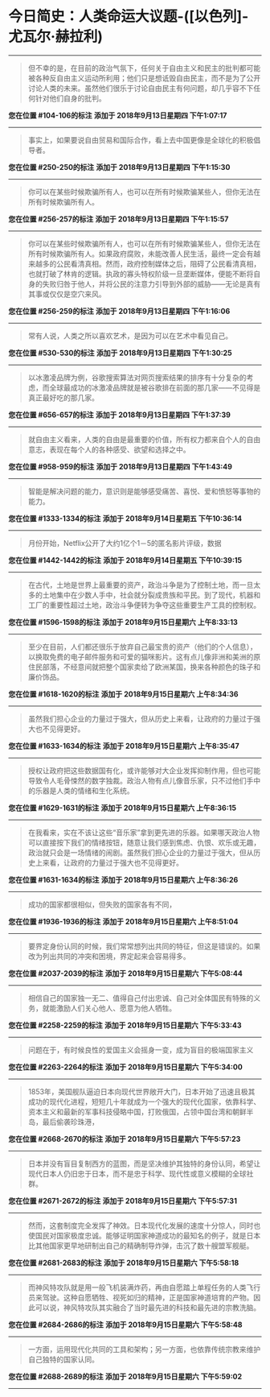# 今日简史：人类命运大议题-([以色列]-尤瓦尔·赫拉利)

---

> 但不幸的是，在目前的政治气氛下，任何关于自由主义和民主的批判都可能被各种反自由主义运动所利用；他们只是想诋毁自由民主，而不是为了公开讨论人类的未来。虽然他们很乐于讨论自由民主有何问题，却几乎容不下任何针对他们自身的批判。

**您在位置 #104-106的标注** **添加于 2018年9月13日星期四 下午1:07:17**

---

> 事实上，如果要说自由贸易和国际合作，看上去中国更像是全球化的积极倡导者。

**您在位置 #250-250的标注** **添加于 2018年9月13日星期四 下午1:15:30**

---

> 你可以在某些时候欺骗所有人，也可以在所有时候欺骗某些人，但你无法在所有时候欺骗所有人。

**您在位置 #256-257的标注** **添加于 2018年9月13日星期四 下午1:15:57**

---

> 你可以在某些时候欺骗所有人，也可以在所有时候欺骗某些人，但你无法在所有时候欺骗所有人。如果政府腐败，未能改善人民生活，最终一定会有越来越多的公民看清真相。然而，政府控制媒体之后，阻碍了公民看清真相，也就打破了林肯的逻辑。执政的寡头特权阶级一旦垄断媒体，便能不断将自身的失败归咎于他人，并将公民的注意力引导到外部的威胁——无论是真有其事或仅仅是空穴来风。

**您在位置 #256-259的标注** **添加于 2018年9月13日星期四 下午1:16:06**

---

> 常有人说，人类之所以喜欢艺术，是因为可以在艺术中看见自己。

**您在位置 #530-530的标注** **添加于 2018年9月13日星期四 下午1:30:25**

---

> 以冰激凌品牌为例，谷歌搜索算法对网页搜索结果的排序有十分复杂的考虑，而全球最成功的冰激凌品牌就是被谷歌排在前面的那几家——不见得是真正最好吃的那几家。

**您在位置 #656-657的标注** **添加于 2018年9月13日星期四 下午1:37:39**

---

> 就自由主义看来，人类的自由是最重要的价值，所有权力都来自个人的自由意志，表现在每个人的各种感受、欲望和选择之中。

**您在位置 #958-959的标注** **添加于 2018年9月13日星期四 下午1:43:49**

---

> 智能是解决问题的能力，意识则是能够感受痛苦、喜悦、爱和愤怒等事物的能力。

**您在位置 #1333-1334的标注** **添加于 2018年9月14日星期五 下午10:36:14**

---

> 月份开始，Netflix公开了大约1亿个1－5的匿名影片评级，数据

**您在位置 #1442-1442的标注** **添加于 2018年9月14日星期五 下午10:39:15**

---

> 在古代，土地是世界上最重要的资产，政治斗争是为了控制土地，而一旦太多的土地集中在少数人手中，社会就分裂成贵族和平民。到了现代，机器和工厂的重要性超过土地，政治斗争便转为争夺这些重要生产工具的控制权。

**您在位置 #1596-1598的标注** **添加于 2018年9月15日星期六 上午8:33:13**

---

> 至少在目前，人们都还很乐于放弃自己最宝贵的资产（他们的个人信息），以换取免费的电子邮件服务和可爱的猫咪影片。这有点儿像非洲和美洲的原住民部落，不经意间就把整个国家卖给了欧洲某国，换来各种颜色的珠子和廉价饰品。

**您在位置 #1618-1620的标注** **添加于 2018年9月15日星期六 上午8:34:36**

---

> 虽然我们担心企业的力量过于强大，但从历史上来看，让政府的力量过于强大也不见得更好。

**您在位置 #1633-1634的标注** **添加于 2018年9月15日星期六 上午8:35:47**

---

> 授权让政府把这些数据国有化，或许能够对大企业发挥抑制作用，但也可能导致令人毛骨悚然的数字独裁。政治人物有点儿像音乐家，只不过他们手中的乐器是人类的情绪和生化系统。

**您在位置 #1629-1631的标注** **添加于 2018年9月15日星期六 上午8:36:15**

---

> 在我看来，实在不该让这些“音乐家”拿到更先进的乐器。如果哪天政治人物可以直接按下我们的情绪按钮，随意让我们感到焦虑、仇恨、欢乐或无趣，政治就只会是一场情绪的闹剧。虽然我们担心企业的力量过于强大，但从历史上来看，让政府的力量过于强大也不见得更好。

**您在位置 #1631-1634的标注** **添加于 2018年9月15日星期六 上午8:36:26**

---

> 成功的国家都很相似，但失败的国家各有不同，

**您在位置 #1936-1936的标注** **添加于 2018年9月15日星期六 上午8:51:04**

---

> 要界定身份认同的时候，我们常常想列出共同的特征，但这是错误的。如果改为列出共同的冲突和困境，界定起来会容易得多。

**您在位置 #2037-2039的标注** **添加于 2018年9月15日星期六 下午5:08:44**

---

> 相信自己的国家独一无二、值得自己付出忠诚、自己对全体国民有特殊的义务，就能激励人们关心他人、愿意为他人牺牲。

**您在位置 #2258-2259的标注** **添加于 2018年9月15日星期六 下午5:33:43**

---

> 问题在于，有时候良性的爱国主义会摇身一变，成为盲目的极端国家主义

**您在位置 #2263-2264的标注** **添加于 2018年9月15日星期六 下午5:34:00**

---

> 1853年，美国舰队逼迫日本向现代世界敞开大门，日本开始了迅速且极其成功的现代化进程，短短几十年就成为一个强大的现代化国家，依靠科学、资本主义和最新的军事科技侵略中国，打败俄国，占领中国台湾和朝鲜半岛，最后偷袭珍珠港，

**您在位置 #2668-2670的标注** **添加于 2018年9月15日星期六 下午5:57:23**

---

> 日本并没有盲目复制西方的蓝图，而是坚决维护其独特的身份认同，希望让现代日本人仍旧忠于日本，而不是忠于科学、现代性或意义模糊的全球社群。

**您在位置 #2671-2672的标注** **添加于 2018年9月15日星期六 下午5:57:31**

---

> 然而，这套制度完全发挥了神效。日本现代化发展的速度十分惊人，同时也使国民对国家极度忠诚。能够证明国家神道成功的最知名的例子，就是日本比其他国家更早地研制出自己的精确制导炸弹，击沉了数十艘盟军舰艇。

**您在位置 #2681-2683的标注** **添加于 2018年9月15日星期六 下午5:58:18**

---

> 而神风特攻队就是用一般飞机装满炸药，再由自愿踏上单程任务的人类飞行员来驾驶。这种自愿牺牲、视死如归的精神，正是国家神道培育的产物。因此可以说，神风特攻队其实融合了当时最先进的科技和最先进的宗教洗脑。

**您在位置 #2684-2686的标注** **添加于 2018年9月15日星期六 下午5:58:48**

---

> 一方面，运用现代化共同的工具和架构；另一方面，也依靠传统宗教来维护自己独特的国家认同。

**您在位置 #2688-2689的标注** **添加于 2018年9月15日星期六 下午5:59:02**

---


